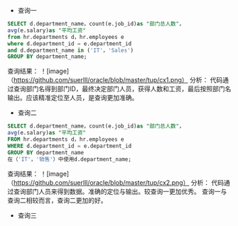 

- 查询一
```SQL
SELECT d.department_name，count(e.job_id)as "部门总人数"，
avg(e.salary)as "平均工资"
from hr.departments d，hr.employees e
where d.department_id = e.department_id
and d.department_name in ('IT'，'Sales')
GROUP BY department_name;
```
查询结果：
！[image]（https://github.com/suerlll/oracle/blob/master/tup/cx1.png）
分析：
代码通过查询部门名得到部门ID，最终决定部门人员，获得人数和工资，最后按照部门名输出。应该精准定位至人员，是查询更加准确。
- 查询二
```SQL
SELECT d.department_name，count(e.job_id)as "部门总人数"，
avg(e.salary)as "平均工资"
FROM hr.departments d，hr.employees e
WHERE d.department_id = e.department_id
GROUP BY department_name
在（'IT'，'销售'）中使用d.department_name;
```
查询结果：
！[image]（https://github.com/suerlll/oracle/blob/master/tup/cx2.png）
分析：
代码通过查询部门人员来得到数据。准确的定位与输出。较查询一更加优秀。
查询一与查询二相较而言，查询二更加的好。
- 查询三

